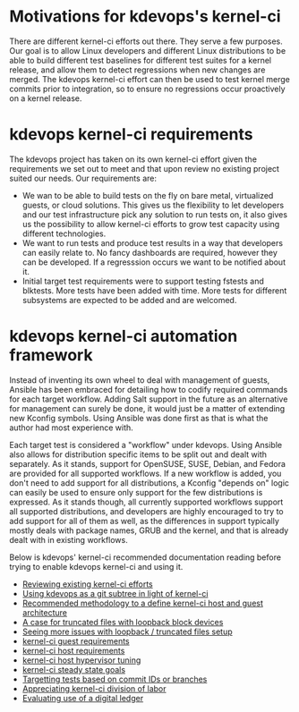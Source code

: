 # Motivations for kdevops's kernel-ci

There are different kernel-ci efforts out there. They serve a few purposes.
Our goal is to allow Linux developers and different Linux distributions to be
able to build different test baselines for different test suites for a kernel
release, and allow them to detect regressions when new changes are merged.
The kdevops kernel-ci effort can then be used to test kernel merge commits
prior to integration, so to ensure no regressions occur proactively on a
kernel release.

# kdevops kernel-ci requirements

The kdevops project has taken on its own kernel-ci effort given the requirements
we set out to meet and that upon review no existing project suited our needs.
Our requirements are:

  * We wan to be able to build tests on the fly on bare metal, virtualized
    guests, or cloud solutions. This gives us the flexibility to let developers
    and our test infrastructure pick any solution to run tests on, it also gives
    us the possibility to allow kernel-ci efforts to grow test capacity using
    different technologies.
  * We want to run tests and produce test results in a way that developers can
    easily relate to. No fancy dashboards are required, however they can be
    developed. If a regresssion occurs we want to be notified about it.
  * Initial target test requirements were to support testing fstests and
    blktests. More tests have been added with time. More tests for different
    subsystems are expected to be added and are welcomed.

# kdevops kernel-ci automation framework

Instead of inventing its own wheel to deal with management of guests, Ansible
has been embraced for detailing how to codify required commands for each
target workflow. Adding Salt support in the future as an alternative for
management can surely be done, it would just be a matter of extending new
Kconfig symbols. Using Ansible was done first as that is what the author had
most experience with.

Each target test is considered a "workflow" under kdevops. Using Ansible also
allows for distribution specific items to be split out and dealt with
separately. As it stands, support for OpenSUSE, SUSE, Debian, and Fedora are
provided for all supported workflows. If a new workflow is added, you don't
need to add support for all distributions, a Kconfig "depends on" logic can
easily be used to ensure only support for the few distributions is expressed.
As it stands though, all currently supported workflows support all supported
distributions, and developers are highly encouraged to try to add support for
all of them as well, as the differences in support typically mostly deals with
package names, GRUB and the kernel, and that is already dealt with in existing
workflows.

Below is kdevops' kernel-ci recommended documentation reading before trying to
enable kdevops kernel-ci and using it.

  * [Reviewing existing kernel-ci efforts](review-existing-kernel-ci-efforts.md)
  * [Using kdevops as a git subtree in light of kernel-ci](kdevops-subtree-recommeded.md)
  * [Recommended methodology to a define kernel-ci host and guest architecture](recommendations-kernel-ci-architeture.md)
  * [A case for truncated files with loopback block devices](/docs/testing-with-loopback.md)
  * [Seeing more issues with loopback / truncated files setup](/docs/seeing-more-issues.md)
  * [kernel-ci guest requirements](kernel-ci-guest.md)
  * [kernel-ci host requirements](kernel-ci-host.md)
  * [kernel-ci host hypervisor tuning](kernel-ci-hypervisor-tuning.md)
  * [kernel-ci steady state goals](kernel-ci-steady-state-goal.md)
  * [Targetting tests based on commit IDs or branches](kernel-ci-test-trigger-code-inferences.md)
  * [Appreciating kernel-ci division of labor](kernel-ci-division-of-labor.md)
  * [Evaluating use of a digital ledger](kernel-ci-digital-ledger.md)
